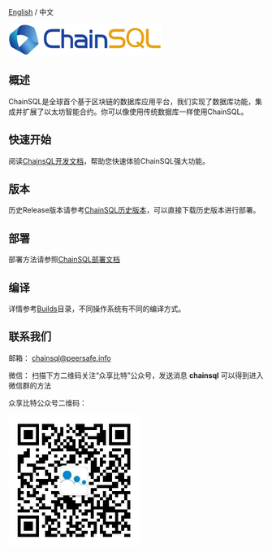 [English](../README.md) / 中文

![Chainsql](./images/logo.png)

## 概述
ChainSQL是全球首个基于区块链的数据库应用平台，我们实现了数据库功能，集成并扩展了以太坊智能合约。你可以像使用传统数据库一样使用ChainSQL。

## 快速开始
阅读[ChainsQL开发文档](http://docs.chainsql.net/)，帮助您快速体验ChainSQL强大功能。

## 版本
历史Release版本请参考[ChainSQL历史版本](https://github.com/ChainSQL/chainsqld/releases)，可以直接下载历史版本进行部署。

## 部署
部署方法请参照[ChainSQL部署文档](http://docs.chainsql.net/tutorial/deploy.html)

## 编译
详情参考[Builds](../Builds)目录，不同操作系统有不同的编译方式。


## 联系我们
邮箱： chainsql@peersafe.info

微信： 扫描下方二维码关注“众享比特”公众号，发送消息 **chainsql** 可以得到进入微信群的方法

众享比特公众号二维码：

![PeerSafe](./images/peersafe.jpg)

